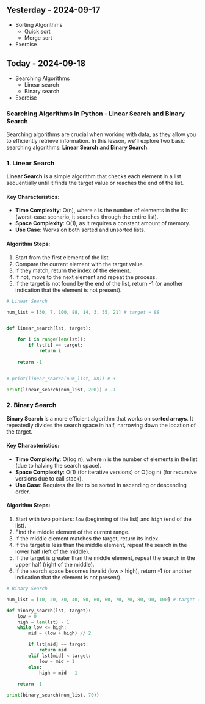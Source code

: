 ## Yesterday - 2024-09-17

* Sorting Algorithms
    - Quick sort
    - Merge sort
* Exercise


## Today - 2024-09-18

* Searching Algorithms
    - Linear search
    - Binary search
* Exercise


### Searching Algorithms in Python - Linear Search and Binary Search

Searching algorithms are crucial when working with data, as they allow you to efficiently retrieve information. In this lesson, we'll explore two basic searching algorithms: **Linear Search** and **Binary Search**.

### 1. Linear Search
**Linear Search** is a simple algorithm that checks each element in a list sequentially until it finds the target value or reaches the end of the list.

#### Key Characteristics:
- **Time Complexity**: O(n), where `n` is the number of elements in the list (worst-case scenario, it searches through the entire list).
- **Space Complexity**: O(1), as it requires a constant amount of memory.
- **Use Case**: Works on both sorted and unsorted lists.

#### Algorithm Steps:
1. Start from the first element of the list.
2. Compare the current element with the target value.
3. If they match, return the index of the element.
4. If not, move to the next element and repeat the process.
5. If the target is not found by the end of the list, return -1 (or another indication that the element is not present).

```python
# Linear Search

num_list = [30, 7, 100, 88, 14, 3, 55, 21] # target = 88


def linear_search(lst, target):

    for i in range(len(lst)):
        if lst[i] == target:
            return i
    
    return -1


# print(linear_search(num_list, 88)) # 3

print(linear_search(num_list, 200)) # -1
```

### 2. Binary Search
**Binary Search** is a more efficient algorithm that works on **sorted arrays**. It repeatedly divides the search space in half, narrowing down the location of the target.

#### Key Characteristics:
- **Time Complexity**: O(log n), where `n` is the number of elements in the list (due to halving the search space).
- **Space Complexity**: O(1) (for iterative versions) or O(log n) (for recursive versions due to call stack).
- **Use Case**: Requires the list to be sorted in ascending or descending order.

#### Algorithm Steps:
1. Start with two pointers: `low` (beginning of the list) and `high` (end of the list).
2. Find the middle element of the current range.
3. If the middle element matches the target, return its index.
4. If the target is less than the middle element, repeat the search in the lower half (left of the middle).
5. If the target is greater than the middle element, repeat the search in the upper half (right of the middle).
6. If the search space becomes invalid (low > high), return -1 (or another indication that the element is not present).


```python
# Binary Search

num_list = [10, 20, 30, 40, 50, 60, 60, 70, 70, 80, 90, 100] # target = 30

def binary_search(lst, target):   
    low = 0 
    high = len(lst) - 1 
    while low <= high:
        mid = (low + high) // 2  

        if lst[mid] == target:
            return mid
        elif lst[mid] < target: 
            low = mid + 1
        else:
            high = mid - 1 
    
    return -1

print(binary_search(num_list, 70))
```